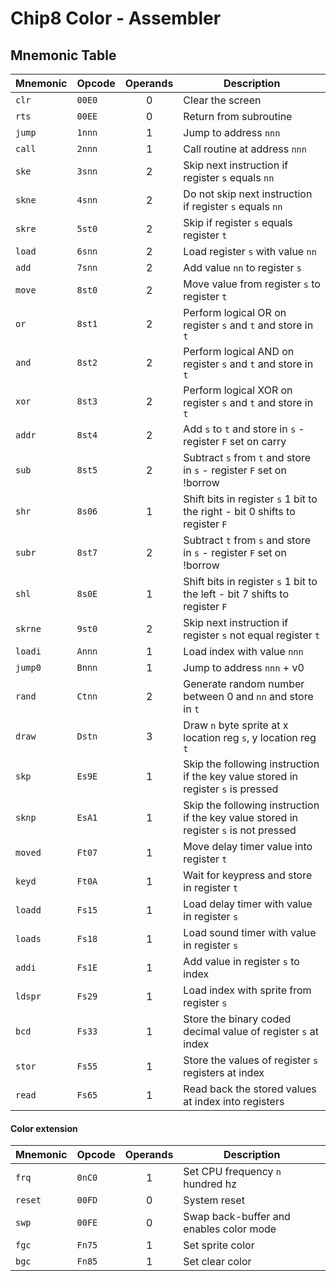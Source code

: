 # Chip8 Color - Assembler

## Mnemonic Table

| Mnemonic | Opcode | Operands | Description |
| -------- | ------ | :------: | ----------- |
| `clr`    | `00E0` | 0 | Clear the screen                                               |
| `rts`    | `00EE` | 0 | Return from subroutine                                         |
| `jump`   | `1nnn` | 1 | Jump to address `nnn`                                          |
| `call`   | `2nnn` | 1 | Call routine at address `nnn`                                  |
| `ske`    | `3snn` | 2 | Skip next instruction if register `s` equals `nn`              |
| `skne`   | `4snn` | 2 | Do not skip next instruction if register `s` equals `nn`       |
| `skre`   | `5st0` | 2 | Skip if register `s` equals register `t`                       |
| `load`   | `6snn` | 2 | Load register `s` with value `nn`                              |
| `add`    | `7snn` | 2 | Add value `nn` to register `s`                                 |
| `move`   | `8st0` | 2 | Move value from register `s` to register `t`                   |
| `or`     | `8st1` | 2 | Perform logical OR on register `s` and `t` and store in `t`    |
| `and`    | `8st2` | 2 | Perform logical AND on register `s` and `t` and store in `t`   |
| `xor`    | `8st3` | 2 | Perform logical XOR on register `s` and `t` and store in `t`   |
| `addr`   | `8st4` | 2 | Add `s` to `t` and store in `s` - register `F` set on carry    |
| `sub`    | `8st5` | 2 | Subtract `s` from `t` and store in `s` - register `F` set on !borrow         |
| `shr`    | `8s06` | 1 | Shift bits in register `s` 1 bit to the right - bit 0 shifts to register `F` |
| `subr`   | `8st7` | 2 | Subtract `t` from `s` and store in `s` - register `F` set on !borrow         |
| `shl`    | `8s0E` | 1 | Shift bits in register `s` 1 bit to the left - bit 7 shifts to register `F`  |
| `skrne`  | `9st0` | 2 | Skip next instruction if register `s` not equal register `t`   |
| `loadi`  | `Annn` | 1 | Load index with value `nnn`                                    |
| `jump0`  | `Bnnn` | 1 | Jump to address `nnn` + v0                                  |
| `rand`   | `Ctnn` | 2 | Generate random number between 0 and `nn` and store in `t`     |
| `draw`   | `Dstn` | 3 | Draw `n` byte sprite at x location reg `s`, y location reg `t` |
| `skp`    | `Es9E` | 1 | Skip the following instruction if the key value stored in register `s` is pressed |
| `sknp`   | `EsA1` | 1 | Skip the following instruction if the key value stored in register `s` is not pressed |
| `moved`  | `Ft07` | 1 | Move delay timer value into register `t`                       |
| `keyd`   | `Ft0A` | 1 | Wait for keypress and store in register `t`                    |
| `loadd`  | `Fs15` | 1 | Load delay timer with value in register `s`                    |
| `loads`  | `Fs18` | 1 | Load sound timer with value in register `s`                    |
| `addi`   | `Fs1E` | 1 | Add value in register `s` to index                             |
| `ldspr`  | `Fs29` | 1 | Load index with sprite from register `s`                       |
| `bcd`    | `Fs33` | 1 | Store the binary coded decimal value of register `s` at index  |
| `stor`   | `Fs55` | 1 | Store the values of register `s` registers at index            |
| `read`   | `Fs65` | 1 | Read back the stored values at index into registers            |

#### Color extension

| Mnemonic | Opcode | Operands | Description |
| -------- | ------ | :------: | ----------- |
| `frq`    | `0nC0` | 1 | Set CPU frequency `n` hundred hz                     |
| `reset`  | `00FD` | 0 | System reset                                         |
| `swp`    | `00FE` | 0 | Swap back-buffer and enables color mode              |
| `fgc`    | `Fn75` | 1 | Set sprite color                                     |
| `bgc`    | `Fn85` | 1 | Set clear color                                      |
